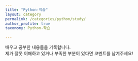 ```yaml
---
title: "Python-학습"
layout: category
permalink: /categories/python/study/
author_profile: true
taxonomy: Python-학습

---
```


배우고 공부한 내용들을 기록합니다.  
제가 잘못 이해하고 있거나 부족한 부분이 있다면 코멘트를 남겨주세요!

